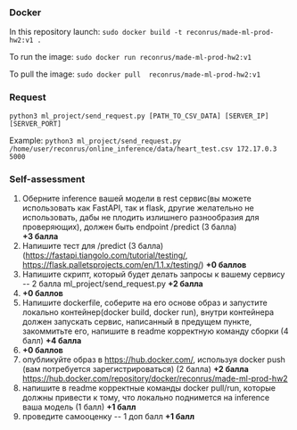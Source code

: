 ### Docker

In this repository launch: `sudo docker build -t reconrus/made-ml-prod-hw2:v1 .`  

To run the image: `sudo docker run reconrus/made-ml-prod-hw2:v1`

To pull the image: `sudo docker pull  reconrus/made-ml-prod-hw2:v1`

### Request

`python3 ml_project/send_request.py [PATH_TO_CSV_DATA] [SERVER_IP] [SERVER_PORT]`

Example:
`python3 ml_project/send_request.py /home/user/reconrus/online_inference/data/heart_test.csv 172.17.0.3 5000`

### Self-assessment

1) Оберните inference вашей модели в rest сервис(вы можете использовать как FastAPI, так и flask, другие желательно не использовать, дабы не плодить излишнего разнообразия для проверяющих), должен быть endpoint /predict (3 балла)   
   **+3 балла**
2) Напишите тест для /predict  (3 балла) (https://fastapi.tiangolo.com/tutorial/testing/, https://flask.palletsprojects.com/en/1.1.x/testing/)
   **+0 баллов**
3) Напишите скрипт, который будет делать запросы к вашему сервису -- 2 балла
   ml_project/send_request.py **+2 балла**
4) **+0 баллов**
5) Напишите dockerfile, соберите на его основе образ и запустите локально контейнер(docker build, docker run), внутри контейнера должен запускать сервис, написанный в предущем пункте, закоммитьте его, напишите в readme корректную команду сборки (4 балл)
   **+4 балла**
6) **+0 баллов**
7) опубликуйте образ в https://hub.docker.com/, используя docker push (вам потребуется зарегистрироваться) (2 балла)
   **+2 балла** https://hub.docker.com/repository/docker/reconrus/made-ml-prod-hw2
8) напишите в readme корректные команды docker pull/run, которые должны привести к тому, что локально поднимется на inference ваша модель (1 балл)
   **+1 балл**
9) проведите самооценку -- 1 доп балл
   **+1 балл**
